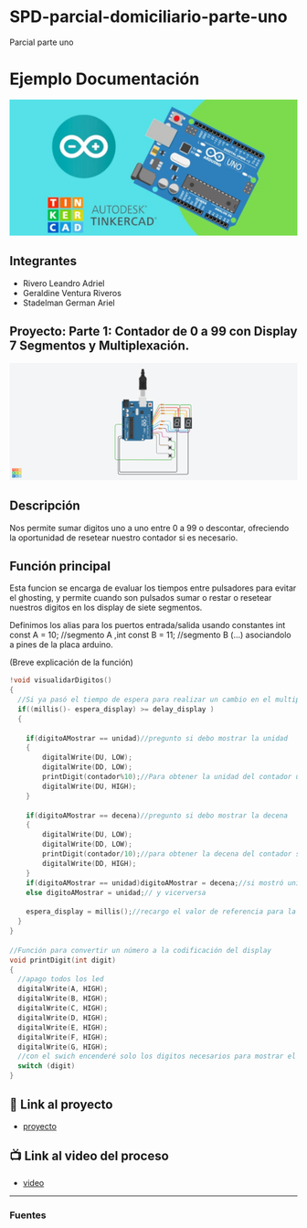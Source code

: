 # SPD-parcial-domiciliario-parte-uno
 Parcial parte uno
# Ejemplo Documentación 
![Tinkercad](./Img/ArduinoTinkercad.jpg)


## Integrantes 
- Rivero Leandro Adriel
- Geraldine Ventura Riveros
- Stadelman German Ariel


## Proyecto: Parte 1: Contador de 0 a 99 con Display 7 Segmentos y Multiplexación.
![Tinkercad](./SPD-parcial-domiciliario-parte-uno-main/Img/SPD_Parte_uno.png)


## Descripción
Nos permite sumar digitos uno a uno entre 0 a 99 o descontar, ofreciendo la oportunidad de resetear nuestro contador si es necesario.

## Función principal
Esta funcion se encarga de evaluar los tiempos entre pulsadores para evitar el ghosting, y permite cuando son pulsados sumar o restar o resetear nuestros digitos en los display de siete segmentos.

Definimos los alias para los puertos entrada/salida usando constantes
int const A = 10; //segmento A ,int const B = 11; //segmento B (...) asociandolo a pines de la placa arduino.

(Breve explicación de la función)

~~~ C (lenguaje en el que esta escrito)
!void visualidarDigitos()
{
  //Si ya pasó el tiempo de espera para realizar un cambio en el multiplexado, procede a hacerlo
  if((millis()- espera_display) >= delay_display )
  {
    
  	if(digitoAMostrar == unidad)//pregunto si debo mostrar la unidad
    {
    	digitalWrite(DU, LOW);
  		digitalWrite(DD, LOW);
  		printDigit(contador%10);//Para obtener la unidad del contador utilizo el resto de dividir por 10
  		digitalWrite(DU, HIGH);
    }
    
    if(digitoAMostrar == decena)//pregunto si debo mostrar la decena
    {
    	digitalWrite(DU, LOW);
  		digitalWrite(DD, LOW);
  		printDigit(contador/10);//para obtener la decena del contador simplemente lo divido por 10
  		digitalWrite(DD, HIGH);
    }
 	if(digitoAMostrar == unidad)digitoAMostrar = decena;//si mostró unidad, cambio la referencia para que muestre unidad
    else digitoAMostrar = unidad;// y vicerversa
      
    espera_display = millis();//recargo el valor de referencia para la espera para multiplexado
  }
}

//Función para convertir un número a la codificación del display
void printDigit(int digit)
{
  //apago todos los led
  digitalWrite(A, HIGH);
  digitalWrite(B, HIGH);
  digitalWrite(C, HIGH);
  digitalWrite(D, HIGH);
  digitalWrite(E, HIGH);
  digitalWrite(F, HIGH);
  digitalWrite(G, HIGH);
  //con el swich encenderé solo los digitos necesarios para mostrar el número en cada caso
  switch (digit)
}
~~~
## :robot: Link al proyecto
- [proyecto]()
## :tv: Link al video del proceso
- [video]()

---
### Fuentes
